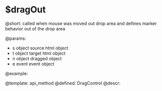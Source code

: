 $dragOut
=============

@short:
	called when mouse was moved out drop area and defines marker behavior out of the drop area

@params:
- s		object		source html object
- t		object		target html object
- n		object		dragged object
- e		event		event object



@example:


@template:	api_method
@defined:	DragControl	
@descr:

